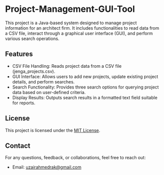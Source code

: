 # Project-Management-GUI-Tool

This project is a Java-based system designed to manage project information for an architect firm. It includes functionalities to read data from a CSV file, interact through a graphical user interface (GUI), and perform various search operations.

## Features
- CSV File Handling: Reads project data from a CSV file (jenga_projects.csv).
- GUI Interface: Allows users to add new projects, update existing project details, and perform searches.
- Search Functionality: Provides three search options for querying project data based on user-defined criteria.
- Display Results: Outputs search results in a formatted text field suitable for reports.

## License
This project is licensed under the [MIT License](./LICENSE.txt).

## Contact
For any questions, feedback, or collaborations, feel free to reach out:
- Email: uzairahmedrak@gmail.com
